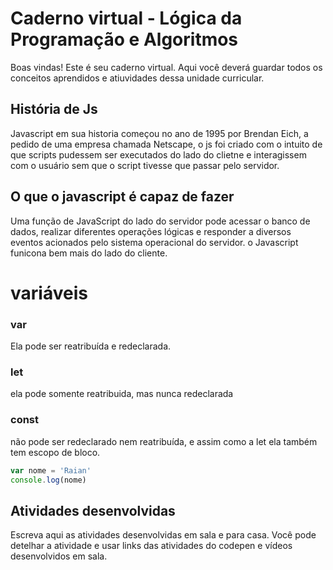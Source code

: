 # Caderno virtual - Lógica da Programação e Algoritmos
Boas vindas! Este é seu caderno virtual. Aqui você deverá guardar todos os conceitos aprendidos e atiuvidades dessa unidade curricular. 


## História de Js
Javascript em sua historia começou no ano de 1995 por Brendan Eich, a pedido de uma empresa chamada Netscape, o js foi criado com o intuito de que scripts pudessem ser executados do lado do clietne e interagissem com o usuário sem que o script tivesse que passar pelo servidor.
## O que o javascript é capaz de fazer
Uma função de JavaScript do lado do servidor pode acessar o banco de dados, realizar diferentes operações lógicas e responder a diversos eventos acionados pelo sistema operacional do servidor.
o Javascript funicona bem mais do lado do cliente.
# variáveis
### var
Ela pode ser reatribuída e redeclarada.
### let
ela pode somente reatribuida, mas nunca redeclarada
### const
não pode ser redeclarado nem reatribuída, e assim como a let ela também tem escopo de bloco.
 ```js
var nome = 'Raian'
console.log(nome)

``` 





## Atividades desenvolvidas
Escreva aqui as atividades desenvolvidas em sala e para casa. Você pode detelhar a atividade e usar links das atividades do codepen e vídeos desenvolvidos em sala. 


